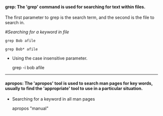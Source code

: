 #### grep: The 'grep' command is used for searching for text within files.

The first parameter to grep is the search term, and the second is the file to search in.

_#Searching for a keyword in file_

    grep Bob afile

    grep Bob* afile

* Using the case insensitive parameter.

    grep -i bob afile

---
#### apropos: The 'apropos' tool is used to search man pages for key words, usually to find the 'appropriate' tool to use in a particular situation.

* Searching for a keyword in all man pages

    apropos "manual"
